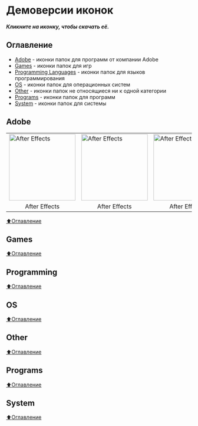 # Демоверсии иконок
_**Кликните на иконку, чтобы скачать её.**_

## Оглавление
- [Adobe](#Adobe) - иконки папок для программ от компании Adobe
- [Games](#Games) - иконки папок для игр
- [Programming Languages](#Programming)  - иконки папок для языков программирования
- [OS](#OS) - иконки папок для операционных систем
- [Other](#Other) - иконки папок не относящиеся ни к одной категории
- [Programs](#Programs) - иконки папок для программ
- [System](#System)  - иконки папок для системы

## Adobe
<table>
<tbody>
  <tr>
    <td><a href="./Adobe/after_effects.ico" title="After Effects" download><img src="./Adobe/after_effects.ico" alt="After Effects" width="180"></a></td>
    <td><a href="./Adobe/after_effects.ico" title="After Effects" download><img src="./Adobe/after_effects.ico" alt="After Effects" width="180"></a></td>
    <td><a href="./Adobe/after_effects.ico" title="After Effects" download><img src="./Adobe/after_effects.ico" alt="After Effects" width="180"></a></td>
    <td><a href="./Adobe/after_effects.ico" title="After Effects" download><img src="./Adobe/after_effects.ico" alt="After Effects" width="180"></a></td>
    <td><a href="./Adobe/after_effects.ico" title="After Effects" download><img src="./Adobe/after_effects.ico" alt="After Effects" width="180"></a></td>
  </tr>
  <tr>
    <td align="center">After Effects</td>
    <td align="center">After Effects</td>
    <td align="center">After Effects</td>
    <td align="center">After Effects</td>
    <td align="center">After Effects</td>
  </tr>
</tbody>
</table>

[:arrow_up:Оглавление](#Оглавление)

## Games

[:arrow_up:Оглавление](#Оглавление)

## Programming

[:arrow_up:Оглавление](#Оглавление)

## OS

[:arrow_up:Оглавление](#Оглавление)

## Other

[:arrow_up:Оглавление](#Оглавление)

## Programs

[:arrow_up:Оглавление](#Оглавление)

## System

[:arrow_up:Оглавление](#Оглавление)
